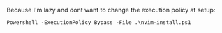 Because I'm lazy and dont want to change the execution policy at setup:

`Powershell -ExecutionPolicy Bypass -File .\nvim-install.ps1`
